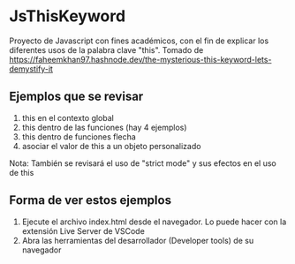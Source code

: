 # JsThisKeyword

Proyecto de Javascript con fines académicos, con el fin de explicar los diferentes usos de la palabra clave "this".
Tomado de <https://faheemkhan97.hashnode.dev/the-mysterious-this-keyword-lets-demystify-it>

## Ejemplos que se revisar

1. this en el contexto global
2. this dentro de las funciones (hay 4 ejemplos)
3. this dentro de funciones flecha
4. asociar el valor de this a un objeto personalizado

Nota: También se revisará el uso de "strict mode" y sus efectos en el uso de this

## Forma de ver estos ejemplos

1. Ejecute el archivo index.html desde el navegador. Lo puede hacer con la extensión Live Server de VSCode
2. Abra las herramientas del desarrollador (Developer tools) de su navegador
